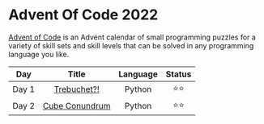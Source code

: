 # Advent Of Code 2022

[Advent of Code](https://adventofcode.com/2023) is an Advent calendar of small programming puzzles for a variety of skill sets and skill levels that can be solved in any programming language you like.

 Day | Title | Language | Status
:---:|:-----:|:--------:|:------:
Day 1 | [Trebuchet?!](https://github.com/erikpeik/adventofcode/tree/master/2023/day1) | Python | ⭐⭐
Day 2 | [Cube Conundrum](https://github.com/erikpeik/adventofcode/tree/master/2023/day2) | Python | ⭐⭐
